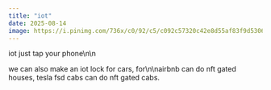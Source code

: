 ```yaml
---
title: "iot"
date: 2025-08-14
image: https://i.pinimg.com/736x/c0/92/c5/c092c57320c42e8d55af83f9d5306314.jpg
---
```


iot just tap your phone\n\n

we can also make an iot lock for cars, for\n\nairbnb can do nft gated houses, tesla fsd cabs can do nft gated cabs.
